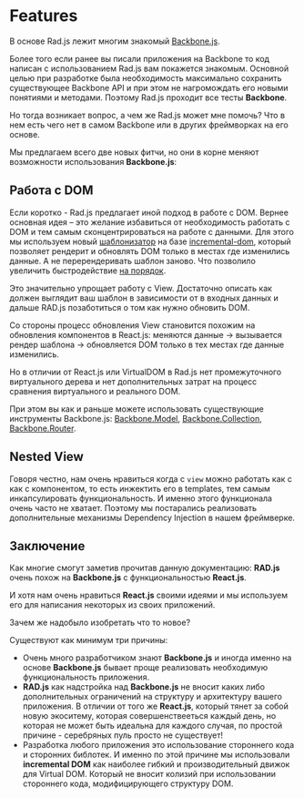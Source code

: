 # Features

В основе Rad.js лежит многим знакомый [Backbone.js](http://backbonejs.org/).

Более того если ранее вы писали приложения на Backbone то код написан с использованием Rad.js вам покажется знакомым. Основной целью при разработке была необходимость максимально сохранить существующее Backbone API и при этом не нагромождать его новыми понятиями и методами. Поэтому Rad.js проходит все тесты **Backbone**.
  
Но тогда возникает вопрос, а чем же  Rad.js может мне помочь? Что в нем есть чего нет в самом Backbone или в других фреймворках на его основе.

Мы предлагаем всего две новых фитчи, но они в корне меняют возможности использования **Backbone.js**:

## Работа с DOM   

Если коротко -  Rad.js предлагает иной подход в работе с DOM. Вернее основная идея – это желание избавиться от необходимость работать с DOM и тем самым сконцентрироваться на работе с данными. Для этого мы используем новый [шаблонизатор](https://github.com/Rapid-Application-Development-JS/itemplate) на базе [incremental-dom](https://medium.com/google-developers/introducing-incremental-dom-e98f79ce2c5f#.5mlc5ju6h), который позволяет рендерит и обновлять DOM только в местах где изменились данные. А не перерендеривать шаблон заново. Что позволило увеличить быстродействие [на порядок](https://auth0.com/blog/2016/01/11/updated-and-improved-more-benchmarks-virtual-dom-vs-angular-12-vs-mithril-js-vs-the-rest/).   

Это значительно упрощает работу с View. Достаточно описать как должен выглядит ваш шаблон в зависимости от в входных данных и дальше RAD.js позаботиться о том как нужно обновить DOM.  

Со стороны процесс обновления View становится похожим на обновления компонентов в React.js: меняются данные → вызывается рендер шаблона → обновляется DOM только в тех местах где данные изменились.   

Но в отличии от React.js или VirtualDOM в Rad.js нет промежуточного виртуального дерева и нет дополнительных затрат на процесс сравнения виртуального и реального DOM.  

При этом вы как и раньше можете использовать существующие инструменты Backbone.js: [Backbone.Model](http://backbonejs.org/#Model), [Backbone.Collection](http://backbonejs.org/#Collection), [Backbone.Router](http://backbonejs.org/#Router).

## Nested View

Говоря честно, нам очень нравиться когда с `view` можно работать как с как с компонентом, то есть инжектить его в templates, тем самым инкапсулировать функциональность. И именно этого функционала очень часто не хватает. Поэтому мы постарались реализовать дополнительные механизмы Dependency Injection в нашем фреймверке.

## Заключение
Как многие смогут заметив прочитав данную документацию: **RAD.js** очень похож на **Backbone.js** с функциональностью **React.js**. 

И хотя нам очень нравиться **React.js** своими идеями и мы используем его для написания некоторых из своих приложений.

Зачем же надобыло изобретать что то новое?

Существуют как минимум три причины:

* Очень много разработчиком знают **Backbone.js** и иногда именно на основе **Backbone.js** бывает проще реализовать необходимую функциональность приложения.
* **RAD.js** как надстройка над **Backbone.js** не вносит каких либо дополнительных ограничений на структуру и архитектуру вашего приложения. В отличии от того же **React.js**, который тянет за собой новую экоситему, которая совершенствееться каждый день, но которая не может быть идеальна для каждого случая, по простой причине - серебряных пуль просто не существует!
* Разработка любого приложения это использование стороннего кода и сторонних библотек. И именно по этой причине мы использовали **incremental DOM** как наиболее гибкий и производительный движок для Virtual DOM. Который не вносит колизий при использовании стороннего кода, модифицирующего структуру DOM.